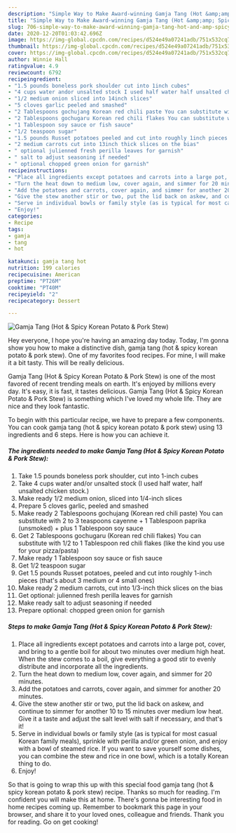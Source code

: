 ```yaml
---
description: "Simple Way to Make Award-winning Gamja Tang (Hot &amp;amp; Spicy Korean Potato &amp;amp; Pork Stew)"
title: "Simple Way to Make Award-winning Gamja Tang (Hot &amp;amp; Spicy Korean Potato &amp;amp; Pork Stew)"
slug: 706-simple-way-to-make-award-winning-gamja-tang-hot-and-amp-spicy-korean-potato-and-amp-pork-stew
date: 2020-12-20T01:03:42.696Z
image: https://img-global.cpcdn.com/recipes/d524e49a07241adb/751x532cq70/gamja-tang-hot-spicy-korean-potato-pork-stew-recipe-main-photo.jpg
thumbnail: https://img-global.cpcdn.com/recipes/d524e49a07241adb/751x532cq70/gamja-tang-hot-spicy-korean-potato-pork-stew-recipe-main-photo.jpg
cover: https://img-global.cpcdn.com/recipes/d524e49a07241adb/751x532cq70/gamja-tang-hot-spicy-korean-potato-pork-stew-recipe-main-photo.jpg
author: Winnie Hall
ratingvalue: 4.9
reviewcount: 6792
recipeingredient:
- "1.5 pounds boneless pork shoulder cut into 1inch cubes"
- "4 cups water andor unsalted stock I used half water half unsalted chicken stock"
- "1/2 medium onion sliced into 14inch slices"
- "5 cloves garlic peeled and smashed"
- "2 Tablespoons gochujang Korean red chili paste You can substitute with 2 to 3 teaspoons cayenne  1 Tablespoon paprika unsmoked  plus 1 Tablespoon soy sauce"
- "2 Tablespoons gochugaru Korean red chili flakes You can substitute with 12 to 1 Tablespoon red chili flakes like the kind you use for your pizzapasta"
- "1 Tablespoon soy sauce or fish sauce"
- "1/2 teaspoon sugar"
- "1.5 pounds Russet potatoes peeled and cut into roughly 1inch pieces thats about 3 medium or 4 small ones"
- "2 medium carrots cut into 13inch thick slices on the bias"
- " optional julienned fresh perilla leaves for garnish"
- " salt to adjust seasoning if needed"
- " optional chopped green onion for garnish"
recipeinstructions:
- "Place all ingredients except potatoes and carrots into a large pot, cover, and bring to a gentle boil for about two minutes over medium high heat. When the stew comes to a boil, give everything a good stir to evenly distribute and incorporate all the ingredients."
- "Turn the heat down to medium low, cover again, and simmer for 20 minutes."
- "Add the potatoes and carrots, cover again, and simmer for another 20 minutes."
- "Give the stew another stir or two, put the lid back on askew, and continue to simmer for another 10 to 15 minutes over medium low heat. Give it a taste and adjust the salt level with salt if necessary, and that&#39;s it!"
- "Serve in individual bowls or family style (as is typical for most casual Korean family meals), sprinkle with perilla and/or green onion, and enjoy with a bowl of steamed rice. If you want to save yourself some dishes, you can combine the stew and rice in one bowl, which is a totally Korean thing to do."
- "Enjoy!"
categories:
- Recipe
tags:
- gamja
- tang
- hot

katakunci: gamja tang hot 
nutrition: 199 calories
recipecuisine: American
preptime: "PT26M"
cooktime: "PT40M"
recipeyield: "2"
recipecategory: Dessert

---
```



![Gamja Tang (Hot &amp; Spicy Korean Potato &amp; Pork Stew)](https://img-global.cpcdn.com/recipes/d524e49a07241adb/751x532cq70/gamja-tang-hot-spicy-korean-potato-pork-stew-recipe-main-photo.jpg)

Hey everyone, I hope you're having an amazing day today. Today, I'm gonna show you how to make a distinctive dish, gamja tang (hot &amp; spicy korean potato &amp; pork stew). One of my favorites food recipes. For mine, I will make it a bit tasty. This will be really delicious.

Gamja Tang (Hot &amp; Spicy Korean Potato &amp; Pork Stew) is one of the most favored of recent trending meals on earth. It's enjoyed by millions every day. It's easy, it is fast, it tastes delicious. Gamja Tang (Hot &amp; Spicy Korean Potato &amp; Pork Stew) is something which I've loved my whole life. They are nice and they look fantastic.




To begin with this particular recipe, we have to prepare a few components. You can cook gamja tang (hot &amp; spicy korean potato &amp; pork stew) using 13 ingredients and 6 steps. Here is how you can achieve it.

<!--inarticleads1-->

##### The ingredients needed to make Gamja Tang (Hot &amp; Spicy Korean Potato &amp; Pork Stew):

1. Take 1.5 pounds boneless pork shoulder, cut into 1-inch cubes
1. Take 4 cups water and/or unsalted stock (I used half water, half unsalted chicken stock.)
1. Make ready 1/2 medium onion, sliced into 1/4-inch slices
1. Prepare 5 cloves garlic, peeled and smashed
1. Make ready 2 Tablespoons gochujang (Korean red chili paste) You can substitute with 2 to 3 teaspoons cayenne + 1 Tablespoon paprika (unsmoked) + plus 1 Tablespoon soy sauce
1. Get 2 Tablespoons gochugaru (Korean red chili flakes) You can substitute with 1/2 to 1 Tablespoon red chili flakes (like the kind you use for your pizza/pasta)
1. Make ready 1 Tablespoon soy sauce or fish sauce
1. Get 1/2 teaspoon sugar
1. Get 1.5 pounds Russet potatoes, peeled and cut into roughly 1-inch pieces (that&#39;s about 3 medium or 4 small ones)
1. Make ready 2 medium carrots, cut into 1/3-inch thick slices on the bias
1. Get  optional: julienned fresh perilla leaves for garnish
1. Make ready  salt to adjust seasoning if needed
1. Prepare  optional: chopped green onion for garnish




<!--inarticleads2-->

##### Steps to make Gamja Tang (Hot &amp; Spicy Korean Potato &amp; Pork Stew):

1. Place all ingredients except potatoes and carrots into a large pot, cover, and bring to a gentle boil for about two minutes over medium high heat. When the stew comes to a boil, give everything a good stir to evenly distribute and incorporate all the ingredients.
1. Turn the heat down to medium low, cover again, and simmer for 20 minutes.
1. Add the potatoes and carrots, cover again, and simmer for another 20 minutes.
1. Give the stew another stir or two, put the lid back on askew, and continue to simmer for another 10 to 15 minutes over medium low heat. Give it a taste and adjust the salt level with salt if necessary, and that&#39;s it!
1. Serve in individual bowls or family style (as is typical for most casual Korean family meals), sprinkle with perilla and/or green onion, and enjoy with a bowl of steamed rice. If you want to save yourself some dishes, you can combine the stew and rice in one bowl, which is a totally Korean thing to do.
1. Enjoy!




So that is going to wrap this up with this special food gamja tang (hot &amp; spicy korean potato &amp; pork stew) recipe. Thanks so much for reading. I'm confident you will make this at home. There's gonna be interesting food in home recipes coming up. Remember to bookmark this page in your browser, and share it to your loved ones, colleague and friends. Thank you for reading. Go on get cooking!
